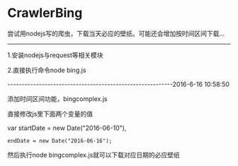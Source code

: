 # CrawlerBing
尝试用nodejs写的爬虫，下载当天必应的壁纸。可能还会增加按时间区间下载...

-----------------------------------------------------------

1.安装nodejs与request等相关模块

2.直接执行命令node bing.js



----------------------------------------------------------2016-6-16 10:58:50

添加时间区间功能，bingcomplex.js

直接修改js里下面两个变量的值

var startDate = new Date("2016-06-10"),

    endDate = new Date("2016-06-16");
    
然后执行node bingcomplex.js就可以下载对应日期的必应壁纸
